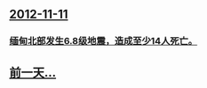 ## [2012-11-11](/zh/news/2012/11/11/index.md)

### [缅甸北部发生6.8级地震，造成至少14人死亡。](/zh/news/2012/11/11/缅甸北部发生68级地震-造成至少14人死亡.md)
## [前一天...](/zh/news/2012/11/10/index.md)

